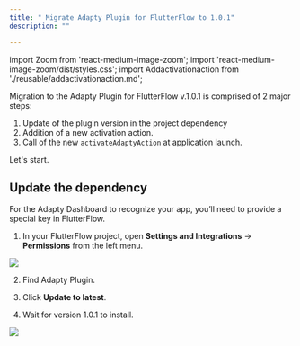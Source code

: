 ```yaml
---
title: " Migrate Adapty Plugin for FlutterFlow to 1.0.1"
description: ""

---
```


import Zoom from 'react-medium-image-zoom';
import 'react-medium-image-zoom/dist/styles.css';
import Addactivationaction from './reusable/addactivationaction.md';

<!--- update-adapty-plugin-to-101.md --->

Migration to the Adapty Plugin for FlutterFlow v.1.0.1 is comprised of 2 major steps:

1. Update of the plugin version in the project dependency
2. Addition of a new activation action.
3. Call of the new `activateAdaptyAction` at application launch.

Let's start.

## Update the dependency

For the Adapty Dashboard to recognize your app, you’ll need to provide a special key in FlutterFlow.

1. In your FlutterFlow project, open **Settings and Integrations** -> **Permissions** from the left menu.

<Zoom>
  <img src={require('./FF_img/initiate.webp').default}
  style={{
    border: '1px solid #727272', /* border width and color */
    width: '700px', /* image width */
    display: 'block', /* for alignment */
    margin: '0 auto' /* center alignment */
  }}
/>
</Zoom>

2. Find Adapty Plugin.

3. Click **Update to latest**.

4. Wait for version 1.0.1 to install.

<Zoom>
  <img src={require('./FF_img/update-dependency.webp').default}
  style={{
 border: '1px solid #727272', /* border width and color */
 width: '700px', /* image width */
 display: 'block', /* for alignment */
 margin: '0 auto' /* center alignment */
  }}
/>
</Zoom>

<Addactivationaction />
